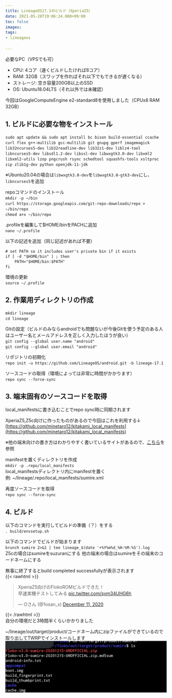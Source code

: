 ```yaml
---
title: LineageOS17.1のビルド（XperiaZ5）
date: 2021-05-28T19:06:24.000+09:00
toc: false
images: 
tags:
- lineageos

---
```

必要なPC（VPSでも可）

* CPU: 4コア（速くビルドしたければ8コア）
* RAM: 32GB（スワップを作ればそれ以下でもできるが遅くなる）
* ストレージ: 空き容量200GB以上のSSD
* OS: Ubuntu18.04LTS（それ以外では未確認）

今回はGoogleComputeEngine e2-standard8を使用しました（CPUx8 RAM 32GB）

## 1. ビルドに必要な物をインストール

`sudo apt update && sudo apt install bc bison build-essential ccache curl flex g++-multilib gcc-multilib git gnupg gperf imagemagick lib32ncurses5-dev lib32readline-dev lib32z1-dev liblz4-tool libncurses5-dev libsdl1.2-dev libssl-dev libwxgtk3.0-dev libxml2 libxml2-utils lzop pngcrush rsync schedtool squashfs-tools xsltproc zip zlib1g-dev python openjdk-11-jdk`

※Ubuntu20.04の場合は`libwxgtk3.0-dev`を`libwxgtk3.0-gtk3-dev`にし、`libncurses5`を追加

repoコマンドのインストール  
`mkdir -p ~/bin`  
`curl https://storage.googleapis.com/git-repo-downloads/repo > ~/bin/repo`  
`chmod a+x ~/bin/repo`

.profileを編集して$HOME/binをPACHに追加  
`nano ~/.profile`

以下の記述を追加（同じ記述があれば不要）

    # set PATH so it includes user's private bin if it exists
    if [ -d "$HOME/bin" ] ; then
        PATH="$HOME/bin:$PATH"
    fi

環境の更新  
`source ~/.profile`

## 2. 作業用ディレクトリの作成

`mkdir lineage`  
`cd lineage`

Gitの設定（ビルドのみならandroidでも問題ないが今後Gitを使う予定のある人はユーザー名とメールアドレスを正しく入力したほうが良い）  
`git config --global user.name "android"`  
`git config --global user.email "android"`

リポジトリの初期化  
`repo init -u https://github.com/LineageOS/android.git -b lineage-17.1`

ソースコードの取得（環境によっては非常に時間がかかります）  
`repo sync --force-sync`

## 3. 端末固有のソースコードを取得

local_manifestsに書き込むことでrepo sync時に同期されます

XperiaZ5,Z5c向けに作ったものがあるので今回はこれを利用する↓  
[https://github.com/minetaro12/kitakami_local_manifests](https://github.com/minetaro12/kitakami_local_manifests)

※他の端末向けの書き方はわかりやすく書いているサイトがあるので、[こちら](https://dev.maud.io/entry/2019/07/18/howto-build-lineageos-16-0/index.html)を参照

manifestを置くディレクトリを作成  
`mkdir -p .repo/local_manifests`  
local_manifestsディレクトリ内にmanifestを置く  
例: \~/lineage/.repo/local_manifests/sumire.xml

再度ソースコードを取得  
`repo sync --force-sync`

## 4. ビルド

以下のコマンドを実行してビルドの準備（？）をする  
`. build/envsetup.sh`

以下のコマンドでビルドが始まります  
`brunch sumire 2>&1 | tee lineage_$(date '+%Y%m%d_%H-%M-%S').log`  
Z5cの場合はsumireをsuzuranにする
他の端末の場合はsumireをその端末のコードネームにする

無事に終了するとbuild completed successfullyが表示されます  
{{< rawhtml >}}<blockquote class="twitter-tweet"><p lang="ja" dir="ltr">XperiaZ5向けのFlokoROMビルドできた！<br>早速実機テストしてみる <a href="https://t.co/sym34UHG6h">pic.twitter.com/sym34UHG6h</a></p>— Oさん (@1osan_x) <a href="https://twitter.com/1osan_x/status/1337364301162532864?ref_src=twsrc%5Etfw">December 11, 2020</a></blockquote> <script async src="https://platform.twitter.com/widgets.js" charset="utf-8"></script>{{< /rawhtml >}}  
自分の環境だと3時間半くらいかかりました

\~/lineage/out/target/product/コードネーム内にzipファイルができているので取り出してTWRPでインストールします  
![outdir](outdir.jpg)